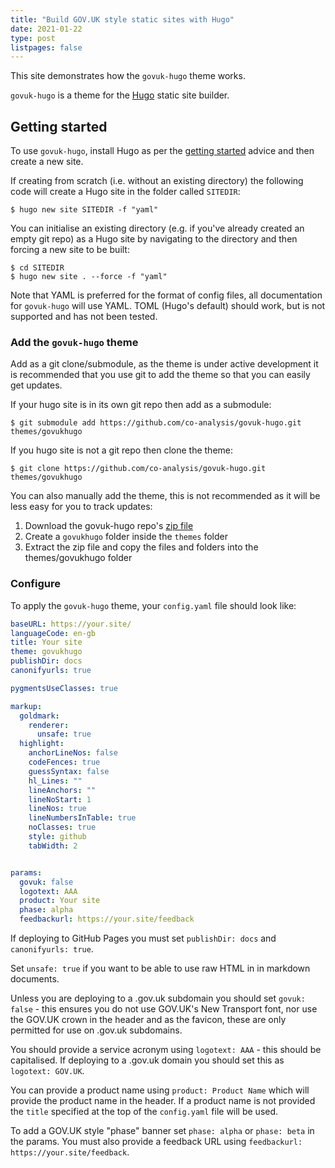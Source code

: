 ```yaml
---
title: "Build GOV.UK style static sites with Hugo"
date: 2021-01-22
type: post
listpages: false
---
```


This site demonstrates how the `govuk-hugo` theme works.

`govuk-hugo` is a theme for the [Hugo](https://gohugo.io/) static site builder.

## Getting started

To use `govuk-hugo`, install Hugo as per the [getting started](https://gohugo.io/getting-started/) advice and then create a new site.

If creating from scratch (i.e. without an existing directory) the following code will create a Hugo site in the folder called `SITEDIR`:

```shell
$ hugo new site SITEDIR -f "yaml"
```

You can initialise an existing directory (e.g. if you've already created an empty git repo) as a Hugo site by navigating to the directory and then forcing a new site to be built:

```shell
$ cd SITEDIR
$ hugo new site . --force -f "yaml"
```

Note that YAML is preferred for the format of config files, all documentation for `govuk-hugo` will use YAML. TOML (Hugo's default) should work, but is not supported and has not been tested.

### Add the `govuk-hugo` theme

Add as a git clone/submodule, as the theme is under active development it is recommended that you use git to add the theme so that you can easily get updates.

If your hugo site is in its own git repo then add as a submodule:

```shell
$ git submodule add https://github.com/co-analysis/govuk-hugo.git themes/govukhugo
```

If you hugo site is not a git repo then clone the theme:

```shell
$ git clone https://github.com/co-analysis/govuk-hugo.git themes/govukhugo
```

You can also manually add the theme, this is not recommended as it will be less easy for you to track updates:

1. Download the govuk-hugo repo's [zip file](https://github.com/co-analysis/govuk-hugo/archive/main.zip)
1. Create a `govukhugo` folder inside the `themes` folder
1. Extract the zip file and copy the files and folders into the themes/govukhugo folder

### Configure

To apply the `govuk-hugo` theme, your `config.yaml` file should look like:

```yaml
baseURL: https://your.site/
languageCode: en-gb
title: Your site
theme: govukhugo
publishDir: docs
canonifyurls: true

pygmentsUseClasses: true

markup:
  goldmark:
    renderer:
      unsafe: true
  highlight:
    anchorLineNos: false
    codeFences: true
    guessSyntax: false
    hl_Lines: ""
    lineAnchors: ""
    lineNoStart: 1
    lineNos: true
    lineNumbersInTable: true
    noClasses: true
    style: github
    tabWidth: 2


params:
  govuk: false
  logotext: AAA
  product: Your site
  phase: alpha
  feedbackurl: https://your.site/feedback
```

If deploying to GitHub Pages you must set `publishDir: docs` and `canonifyurls: true`.

Set `unsafe: true` if you want to be able to use raw HTML in in markdown documents.

Unless you are deploying to a .gov.uk subdomain you should set `govuk: false` - this ensures you do not use GOV.UK's New Transport font, nor use the GOV.UK crown in the header and as the favicon, these are only permitted for use on .gov.uk subdomains.

You should provide a service acronym using `logotext: AAA` - this should be capitalised. If deploying to a .gov.uk domain you should set this as `logotext: GOV.UK`.

You can provide a product name using `product: Product Name` which will provide the product name in the header. If a product name is not provided the `title` specified at the top of the `config.yaml` file will be used.

To add a GOV.UK style "phase" banner set `phase: alpha` or `phase: beta` in the params. You must also provide a feedback URL using `feedbackurl: https://your.site/feedback`.
